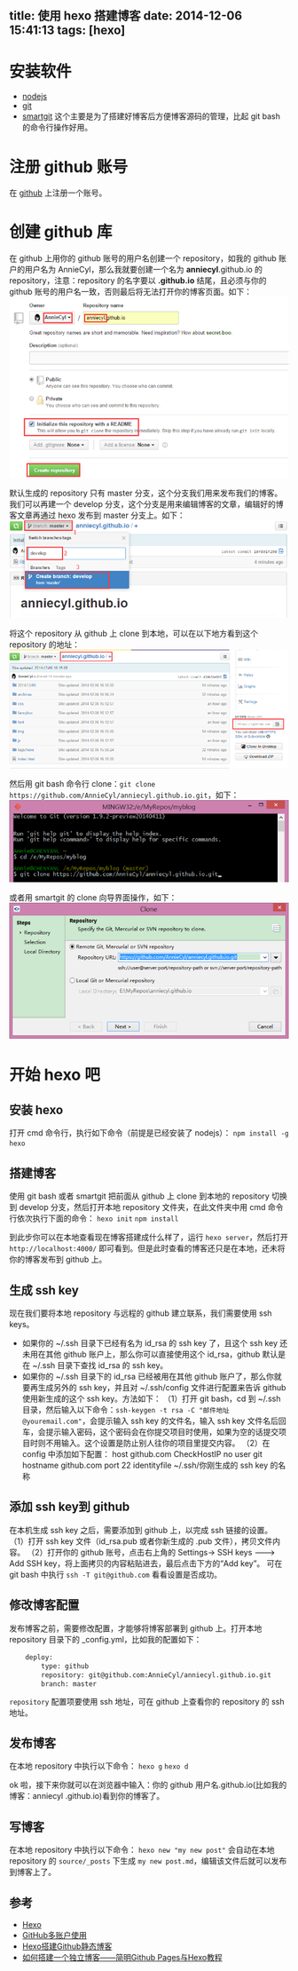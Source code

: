 title: 使用 hexo 搭建博客
date: 2014-12-06 15:41:13
tags: [hexo]
---

# 安装软件

- [nodejs](http://nodejs.org/)
- [git](http://git-scm.com/downloads)
- [smartgit](http://www.syntevo.com/smartgit/) 这个主要是为了搭建好博客后方便博客源码的管理，比起 git bash 的命令行操作好用。

# 注册 github 账号

在 [github](https://github.com/) 上注册一个账号。

# 创建 github 库

在 github 上用你的 github 账号的用户名创建一个 repository，如我的 github 账户的用户名为 AnnieCyl，那么我就要创建一个名为 **anniecyl**.github.io 的 repository，注意：repository 的名字要以 **.github.io** 结尾，且必须与你的 github 账号的用户名一致，否则最后将无法打开你的博客页面。如下：
![1](/img/2014-12-06-start-using-hexo/1.png)

默认生成的 repository 只有 master 分支，这个分支我们用来发布我们的博客。我们可以再建一个 develop 分支，这个分支是用来编辑博客的文章，编辑好的博客文章再通过 hexo 发布到 master 分支上。如下：
![2](/img/2014-12-06-start-using-hexo/2.png)

将这个 repository 从 github 上 clone 到本地，可以在以下地方看到这个 repository 的地址：
![3](/img/2014-12-06-start-using-hexo/3.png)

然后用 git bash 命令行 clone：`git clone https://github.com/AnnieCyl/anniecyl.github.io.git`，如下：
![4](/img/2014-12-06-start-using-hexo/4.png)

或者用 smartgit 的 clone 向导界面操作，如下：
![5](/img/2014-12-06-start-using-hexo/5.png)

# 开始 hexo 吧

## 安装 hexo

打开 cmd 命令行，执行如下命令（前提是已经安装了 nodejs）：
`npm install -g hexo`

## 搭建博客

使用 git bash 或者 smartgit 把前面从 github 上 clone 到本地的 repository 切换到 develop 分支，然后打开本地 repository 文件夹，在此文件夹中用 cmd 命令行依次执行下面的命令：
`hexo init`
`npm install`

到此步你可以在本地查看现在博客搭建成什么样了，运行 `hexo server`，然后打开 `http://localhost:4000/` 即可看到。但是此时查看的博客还只是在本地，还未将你的博客发布到 github 上。

## 生成 ssh key
现在我们要将本地 repository 与远程的 github 建立联系，我们需要使用 ssh keys。
- 如果你的 ~/.ssh 目录下已经有名为 id_rsa 的 ssh key 了，且这个 ssh key 还未用在其他 github 账户上，那么你可以直接使用这个 id_rsa，github 默认是在 ~/.ssh 目录下查找 id_rsa 的 ssh key。
- 如果你的 ~/.ssh 目录下的 id_rsa 已经被用在其他 github 账户了，那么你就要再生成另外的 ssh key，并且对 ~/.ssh/config 文件进行配置来告诉 github 使用新生成的这个 ssh key。方法如下：
（1）打开 git bash，cd 到 ~/.ssh 目录，然后输入以下命令：`ssh-keygen -t rsa -C "邮件地址@youremail.com"`，会提示输入 ssh key 的文件名，输入 ssh key 文件名后回车，会提示输入密码，这个密码会在你提交项目时使用，如果为空的话提交项目时则不用输入。这个设置是防止别人往你的项目里提交内容。
（2）在 config 中添加如下配置：
        host github.com
            CheckHostIP no
            user git
            hostname github.com
            port 22
            identityfile ~/.ssh/你刚生成的 ssh key 的名称

## 添加 ssh key到 github
在本机生成 ssh key 之后，需要添加到 github 上，以完成 ssh 链接的设置。
（1）打开 ssh key 文件（id_rsa.pub 或者你新生成的 .pub 文件），拷贝文件内容。
（2）打开你的 github 账号，点击右上角的 Settings-> SSH keys ---> Add SSH key，将上面拷贝的内容粘贴进去，最后点击下方的“Add key”。
可在 git bash 中执行 `ssh -T git@github.com` 看看设置是否成功。

## 修改博客配置
发布博客之前，需要修改配置，才能够将博客部署到 github 上。打开本地 repository 目录下的 _config.yml，比如我的配置如下：
   
        deploy:
	        type: github
	        repository: git@github.com:AnnieCyl/anniecyl.github.io.git
	        branch: master

`repository` 配置项要使用 ssh 地址，可在 github 上查看你的 repository 的 ssh 地址。

## 发布博客
在本地 repository 中执行以下命令：
`hexo g`
`hexo d`

ok 啦，接下来你就可以在浏览器中输入：你的 github 用户名.github.io(比如我的博客：anniecyl
.github.io)看到你的博客了。

## 写博客
在本地 repository 中执行以下命令：
`hexo new "my new post"`
会自动在本地 repository 的 `source/_posts` 下生成 `my new post.md`，编辑该文件后就可以发布到博客上了。

## 参考

- [Hexo](http://hexo.io/docs/)
- [GitHub多账户使用](http://www.blogjava.net/lishunli/archive/2012/03/08/371556.html)
- [Hexo搭建Github静态博客](http://www.cnblogs.com/zhcncn/p/4097881.html)
- [如何搭建一个独立博客——简明Github Pages与Hexo教程](http://www.jianshu.com/p/05289a4bc8b2)